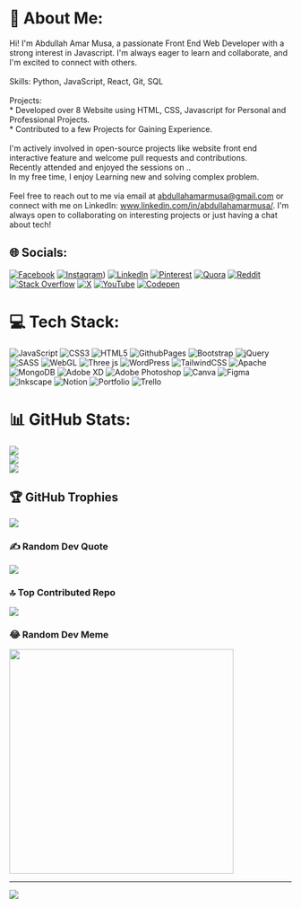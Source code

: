 # 💫 About Me:
Hi! I'm Abdullah Amar Musa, a passionate Front End Web Developer with a strong interest in Javascript. I'm always eager to learn and collaborate, and I'm excited to connect with others.<br><br>Skills: Python, JavaScript, React, Git, SQL<br><br>Projects:<br>* Developed over 8 Website using HTML, CSS, Javascript for Personal and Professional Projects.<br>* Contributed to a few Projects for Gaining Experience.<br><br>I'm actively involved in open-source projects like website front end interactive feature and welcome pull requests and contributions.<br>Recently attended  and enjoyed the sessions on ..<br>In my free time, I enjoy Learning new and solving complex problem.<br><br>Feel free to reach out to me via email at abdullahamarmusa@gmail.com or connect with me on LinkedIn: www.linkedin.com/in/abdullahamarmusa/. I'm always open to collaborating on interesting projects or just having a chat about tech!


## 🌐 Socials:
[![Facebook](https://img.shields.io/badge/Facebook-%231877F2.svg?logo=Facebook&logoColor=white)](https://facebook.com/abdullahamarmusa.bd) [![Instagram](https://img.shields.io/badge/Instagram-%23E4405F.svg?logo=Instagram&logoColor=white)](https://www.instagram.com/abdullahamarmusa/)) [![LinkedIn](https://img.shields.io/badge/LinkedIn-%230077B5.svg?logo=linkedin&logoColor=white)](https://linkedin.com/in/abdullahamarmusa) [![Pinterest](https://img.shields.io/badge/Pinterest-%23E60023.svg?logo=Pinterest&logoColor=white)](https://pinterest.com/abdullahamarmusa) [![Quora](https://img.shields.io/badge/Quora-%23B92B27.svg?logo=Quora&logoColor=white)](https://quora.com/profile/abdullahamarmusa) [![Reddit](https://img.shields.io/badge/Reddit-%23FF4500.svg?logo=Reddit&logoColor=white)](https://reddit.com/user/abdullahamarmusa) [![Stack Overflow](https://img.shields.io/badge/-Stackoverflow-FE7A16?logo=stack-overflow&logoColor=white)](https://stackoverflow.com/users/abdullahamarmusa) [![X](https://img.shields.io/badge/X-black.svg?logo=X&logoColor=white)](https://x.com/abdulahamarmusa) [![YouTube](https://img.shields.io/badge/YouTube-%23FF0000.svg?logo=YouTube&logoColor=white)](https://youtube.com/@abdullahamarmusa) [![Codepen](https://img.shields.io/badge/Codepen-000000?style=for-the-badge&logo=codepen&logoColor=white)](https://codepen.io/abdullahamarmusa) 

# 💻 Tech Stack:
![JavaScript](https://img.shields.io/badge/javascript-%23323330.svg?style=for-the-badge&logo=javascript&logoColor=%23F7DF1E) ![CSS3](https://img.shields.io/badge/css3-%231572B6.svg?style=for-the-badge&logo=css3&logoColor=white) ![HTML5](https://img.shields.io/badge/html5-%23E34F26.svg?style=for-the-badge&logo=html5&logoColor=white) ![GithubPages](https://img.shields.io/badge/github%20pages-121013?style=for-the-badge&logo=github&logoColor=white) ![Bootstrap](https://img.shields.io/badge/bootstrap-%238511FA.svg?style=for-the-badge&logo=bootstrap&logoColor=white) ![jQuery](https://img.shields.io/badge/jquery-%230769AD.svg?style=for-the-badge&logo=jquery&logoColor=white) ![SASS](https://img.shields.io/badge/SASS-hotpink.svg?style=for-the-badge&logo=SASS&logoColor=white) ![WebGL](https://img.shields.io/badge/WebGL-990000?logo=webgl&logoColor=white&style=for-the-badge) ![Three js](https://img.shields.io/badge/threejs-black?style=for-the-badge&logo=three.js&logoColor=white) ![WordPress](https://img.shields.io/badge/WordPress-%23117AC9.svg?style=for-the-badge&logo=WordPress&logoColor=white) ![TailwindCSS](https://img.shields.io/badge/tailwindcss-%2338B2AC.svg?style=for-the-badge&logo=tailwind-css&logoColor=white) ![Apache](https://img.shields.io/badge/apache-%23D42029.svg?style=for-the-badge&logo=apache&logoColor=white) ![MongoDB](https://img.shields.io/badge/MongoDB-%234ea94b.svg?style=for-the-badge&logo=mongodb&logoColor=white) ![Adobe XD](https://img.shields.io/badge/Adobe%20XD-470137?style=for-the-badge&logo=Adobe%20XD&logoColor=#FF61F6) ![Adobe Photoshop](https://img.shields.io/badge/adobe%20photoshop-%2331A8FF.svg?style=for-the-badge&logo=adobe%20photoshop&logoColor=white) ![Canva](https://img.shields.io/badge/Canva-%2300C4CC.svg?style=for-the-badge&logo=Canva&logoColor=white) ![Figma](https://img.shields.io/badge/figma-%23F24E1E.svg?style=for-the-badge&logo=figma&logoColor=white) ![Inkscape](https://img.shields.io/badge/Inkscape-e0e0e0?style=for-the-badge&logo=inkscape&logoColor=080A13) ![Notion](https://img.shields.io/badge/Notion-%23000000.svg?style=for-the-badge&logo=notion&logoColor=white) ![Portfolio](https://img.shields.io/badge/Portfolio-%23000000.svg?style=for-the-badge&logo=firefox&logoColor=#FF7139) ![Trello](https://img.shields.io/badge/Trello-%23026AA7.svg?style=for-the-badge&logo=Trello&logoColor=white)
# 📊 GitHub Stats:
![](https://github-readme-stats.vercel.app/api?username=abdullahamarmusa&theme=nightowl&hide_border=false&include_all_commits=true&count_private=true)<br/>
![](https://github-readme-streak-stats.herokuapp.com/?user=abdullahamarmusa&theme=nightowl&hide_border=false)<br/>
![](https://github-readme-stats.vercel.app/api/top-langs/?username=abdullahamarmusa&theme=nightowl&hide_border=false&include_all_commits=true&count_private=true&layout=compact)

## 🏆 GitHub Trophies
![](https://github-profile-trophy.vercel.app/?username=abdullahamarmusa&theme=radical&no-frame=false&no-bg=false&margin-w=4)

### ✍️ Random Dev Quote
![](https://quotes-github-readme.vercel.app/api?type=horizontal&theme=dark)

### 🔝 Top Contributed Repo
![](https://github-contributor-stats.vercel.app/api?username=abdullahamarmusa&limit=5&theme=onestar&combine_all_yearly_contributions=true)

### 😂 Random Dev Meme
<img src='https://randommeme-five.vercel.app/' style="height: 400px;"/>

---
[![](https://visitcount.itsvg.in/api?id=abdullahamarmusa&icon=4&color=0)](https://visitcount.itsvg.in)

<!-- Proudly created with GPRM ( https://gprm.itsvg.in ) -->
